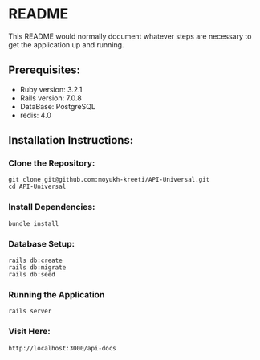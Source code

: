 # README

This README would normally document whatever steps are necessary to get the
application up and running.

## Prerequisites:

* Ruby version: 3.2.1
* Rails version: 7.0.8
* DataBase: PostgreSQL 
* redis: 4.0

## Installation Instructions:

### Clone the Repository:
```
git clone git@github.com:moyukh-kreeti/API-Universal.git
cd API-Universal

```

### Install Dependencies:

```
bundle install
```
### Database Setup:
```
rails db:create
rails db:migrate
rails db:seed
```
### Running the Application
```
rails server
```
### Visit Here:
```
http://localhost:3000/api-docs
```

